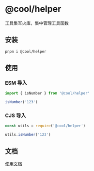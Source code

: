 # @cool/helper

工具集军火库，集中管理工具函数

## 安装

```bash
pnpm i @cool/helper
```

## 使用

### ESM 导入

```ts
import { isNumber } from '@cool/helper'

isNumber('123')
```

### CJS 导入

```ts
const utils = require('@cool/helper')

utils.isNumber('123')
```

## 文档

[使用文档](https://kailong321200875.github.io/helper/index.html)
